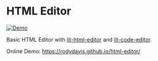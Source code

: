 # HTML Editor

[![Demo](https://github.com/rodydavis/html-editor/actions/workflows/ci.yml/badge.svg)](https://github.com/rodydavis/html-editor/actions/workflows/ci.yml)

Basic HTML Editor with [lit-html-editor](https://github.com/rodydavis/lit-html-editor) and [lit-code-editor](https://github.com/rodydavis/lit-html-editor).

Online Demo: https://rodydavis.github.io/html-editor/